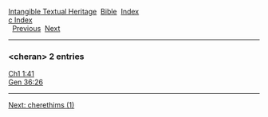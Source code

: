 [Intangible Textual Heritage](../../index)  [Bible](../index) 
[Index](index)   
[c Index](_c_)  
  [Previous](c02102)  [Next](c02104) 

------------------------------------------------------------------------

### &lt;cheran&gt; 2 entries

[Ch1 1:41](../kjv/ch1001.htm#041)  
[Gen 36:26](../kjv/gen036.htm#026)  

------------------------------------------------------------------------

[Next: cherethims (1)](c02104)
